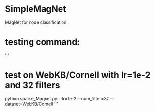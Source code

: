 # SimpleMagNet
MagNet for node classification

# testing command:
'''
# test on WebKB/Cornell with lr=1e-2 and 32 filters
python sparse_Magnet.py --lr=1e-2 --num_filter=32 --dataset=WebKB/Cornell
'''
